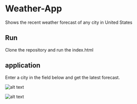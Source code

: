 # Weather-App
 Shows the recent weather forecast of any city in United States
## Run
Clone the repository and run the index.html

## application
Enter a city in the field below and get the latest forecast.

![alt text](https://user-images.githubusercontent.com/9716183/29111114-ec2b5580-7c9d-11e7-966c-40365aa2021d.png)

![alt text](https://user-images.githubusercontent.com/9716183/29111367-daca8d00-7c9e-11e7-9f1d-ff1391d376e6.png)
